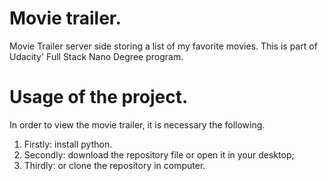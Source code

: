 # Movie trailer.
Movie Trailer server side storing a list of my favorite movies. This is part of Udacity' Full Stack Nano Degree program. 


# Usage of the project.
In order to view the movie trailer, it is necessary the following.
1. Firstly: install python.
2. Secondly: download the repository file or open it in your desktop;
3. Thirdly: or clone the repository in computer.

